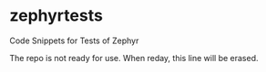 # zephyrtests
Code Snippets for Tests of Zephyr

The repo is not ready for use. When reday, this line will be erased.
